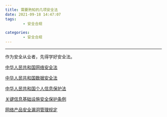 ```yaml
---
title: 需要熟知的几项安全法
date: 2021-09-18 14:47:07
tags:
		- 安全合规

categories:
		- 安全合规
---
```


---

作为安全从业者，先得学好安全法。

<!--more -->


[中华人民共和国网络安全法](http://www.npc.gov.cn/wxzl/gongbao/2017-02/20/content_2007531.htm)

[中华人民共和国数据安全法](http://www.npc.gov.cn/npc/c30834/202106/7c9af12f51334a73b56d7938f99a788a.shtml)

[中华人民共和国个人信息保护法](http://www.npc.gov.cn/npc/c30834/202108/a8c4e3672c74491a80b53a172bb753fe.shtml)

[关键信息基础设施安全保护条例](http://www.gov.cn/zhengce/content/2021-08/17/content_5631671.htm)

[网络产品安全漏洞管理规定](http://www.gov.cn/zhengce/zhengceku/2021-07/14/content_5624965.htm)